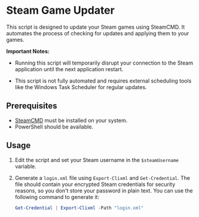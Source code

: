 # Steam Game Updater

This script is designed to update your Steam games using SteamCMD. It automates the process of checking for updates and applying them to your games.

**Important Notes:**

- Running this script will temporarily disrupt your connection to the Steam application until the next application restart.

- This script is not fully automated and requires external scheduling tools like the Windows Task Scheduler for regular updates.

## Prerequisites

- [SteamCMD](https://developer.valvesoftware.com/wiki/SteamCMD) must be installed on your system.
- PowerShell should be available.

## Usage

1. Edit the script and set your Steam username in the `$steamUsername` variable.

2. Generate a `login.xml` file using `Export-Clixml` and `Get-Credential`. The file should contain your encrypted Steam credentials for security reasons, so you don't store your password in plain text. You can use the following command to generate it:

   ```powershell
   Get-Credential | Export-Clixml -Path "login.xml"
